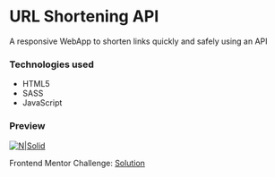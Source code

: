 # URL Shortening API
A responsive WebApp to shorten links quickly and safely using an API

### Technologies used
* HTML5
* SASS
* JavaScript

### Preview
[![N|Solid](https://repository-images.githubusercontent.com/288639925/e87e2180-e3fe-11ea-9f09-96d79acb643e)](https://devnaftan.github.io/url-shortening-api/)


Frontend Mentor Challenge: [Solution](https://www.frontendmentor.io/solutions/url-shortening-api-OvZ_7fbLl)
